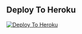 ## Deploy To Heroku

[![Deploy To Heroku](https://www.herokucdn.com/deploy/button.svg)](https://heroku.com/deploy?template=https://github.com/CrazyMindd/Leech-all-txt-file.git)

